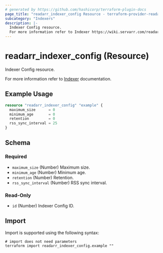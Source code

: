 ```yaml
---
# generated by https://github.com/hashicorp/terraform-plugin-docs
page_title: "readarr_indexer_config Resource - terraform-provider-readarr"
subcategory: "Indexers"
description: |-
  Indexer Config resource.
  For more information refer to Indexer https://wiki.servarr.com/readarr/settings#options documentation.
---
```


# readarr_indexer_config (Resource)

<!-- subcategory:Indexers -->Indexer Config resource.
For more information refer to [Indexer](https://wiki.servarr.com/readarr/settings#options) documentation.

## Example Usage

```terraform
resource "readarr_indexer_config" "example" {
  maximum_size      = 0
  minimum_age       = 0
  retention         = 0
  rss_sync_interval = 25
}
```

<!-- schema generated by tfplugindocs -->
## Schema

### Required

- `maximum_size` (Number) Maximum size.
- `minimum_age` (Number) Minimum age.
- `retention` (Number) Retention.
- `rss_sync_interval` (Number) RSS sync interval.

### Read-Only

- `id` (Number) Indexer Config ID.

## Import

Import is supported using the following syntax:

```shell
# import does not need parameters
terraform import readarr_indexer_config.example ""
```
